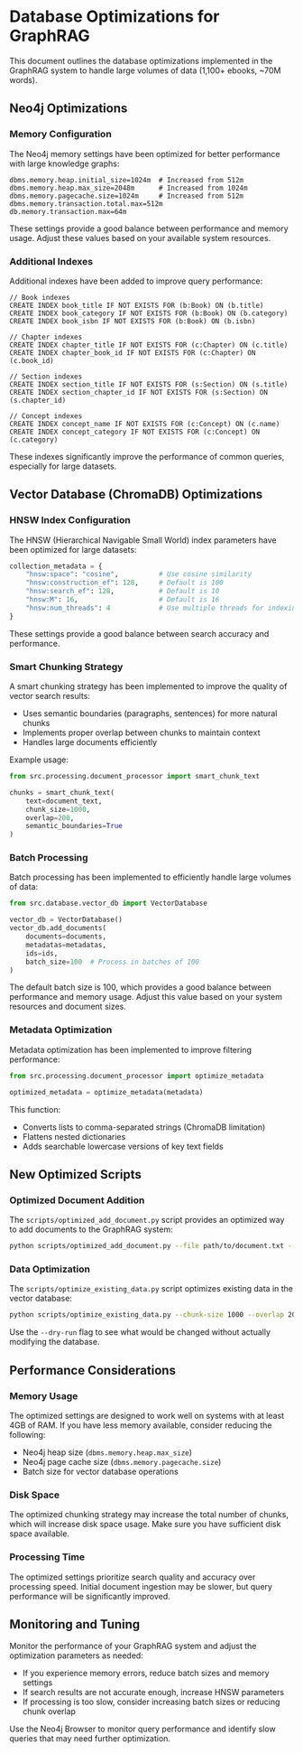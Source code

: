 # Database Optimizations for GraphRAG

This document outlines the database optimizations implemented in the GraphRAG system to handle large volumes of data (1,100+ ebooks, ~70M words).

## Neo4j Optimizations

### Memory Configuration

The Neo4j memory settings have been optimized for better performance with large knowledge graphs:

```
dbms.memory.heap.initial_size=1024m  # Increased from 512m
dbms.memory.heap.max_size=2048m      # Increased from 1024m
dbms.memory.pagecache.size=1024m     # Increased from 512m
dbms.memory.transaction.total.max=512m
db.memory.transaction.max=64m
```

These settings provide a good balance between performance and memory usage. Adjust these values based on your available system resources.

### Additional Indexes

Additional indexes have been added to improve query performance:

```cypher
// Book indexes
CREATE INDEX book_title IF NOT EXISTS FOR (b:Book) ON (b.title)
CREATE INDEX book_category IF NOT EXISTS FOR (b:Book) ON (b.category)
CREATE INDEX book_isbn IF NOT EXISTS FOR (b:Book) ON (b.isbn)

// Chapter indexes
CREATE INDEX chapter_title IF NOT EXISTS FOR (c:Chapter) ON (c.title)
CREATE INDEX chapter_book_id IF NOT EXISTS FOR (c:Chapter) ON (c.book_id)

// Section indexes
CREATE INDEX section_title IF NOT EXISTS FOR (s:Section) ON (s.title)
CREATE INDEX section_chapter_id IF NOT EXISTS FOR (s:Section) ON (s.chapter_id)

// Concept indexes
CREATE INDEX concept_name IF NOT EXISTS FOR (c:Concept) ON (c.name)
CREATE INDEX concept_category IF NOT EXISTS FOR (c:Concept) ON (c.category)
```

These indexes significantly improve the performance of common queries, especially for large datasets.

## Vector Database (ChromaDB) Optimizations

### HNSW Index Configuration

The HNSW (Hierarchical Navigable Small World) index parameters have been optimized for large datasets:

```python
collection_metadata = {
    "hnsw:space": "cosine",          # Use cosine similarity
    "hnsw:construction_ef": 128,     # Default is 100
    "hnsw:search_ef": 128,           # Default is 10
    "hnsw:M": 16,                    # Default is 16
    "hnsw:num_threads": 4            # Use multiple threads for indexing
}
```

These settings provide a good balance between search accuracy and performance.

### Smart Chunking Strategy

A smart chunking strategy has been implemented to improve the quality of vector search results:

- Uses semantic boundaries (paragraphs, sentences) for more natural chunks
- Implements proper overlap between chunks to maintain context
- Handles large documents efficiently

Example usage:

```python
from src.processing.document_processor import smart_chunk_text

chunks = smart_chunk_text(
    text=document_text,
    chunk_size=1000,
    overlap=200,
    semantic_boundaries=True
)
```

### Batch Processing

Batch processing has been implemented to efficiently handle large volumes of data:

```python
from src.database.vector_db import VectorDatabase

vector_db = VectorDatabase()
vector_db.add_documents(
    documents=documents,
    metadatas=metadatas,
    ids=ids,
    batch_size=100  # Process in batches of 100
)
```

The default batch size is 100, which provides a good balance between performance and memory usage. Adjust this value based on your system resources and document sizes.

### Metadata Optimization

Metadata optimization has been implemented to improve filtering performance:

```python
from src.processing.document_processor import optimize_metadata

optimized_metadata = optimize_metadata(metadata)
```

This function:
- Converts lists to comma-separated strings (ChromaDB limitation)
- Flattens nested dictionaries
- Adds searchable lowercase versions of key text fields

## New Optimized Scripts

### Optimized Document Addition

The `scripts/optimized_add_document.py` script provides an optimized way to add documents to the GraphRAG system:

```bash
python scripts/optimized_add_document.py --file path/to/document.txt --chunk-size 1000 --overlap 200 --batch-size 100
```

### Data Optimization

The `scripts/optimize_existing_data.py` script optimizes existing data in the vector database:

```bash
python scripts/optimize_existing_data.py --chunk-size 1000 --overlap 200 --batch-size 100
```

Use the `--dry-run` flag to see what would be changed without actually modifying the database.

## Performance Considerations

### Memory Usage

The optimized settings are designed to work well on systems with at least 4GB of RAM. If you have less memory available, consider reducing the following:

- Neo4j heap size (`dbms.memory.heap.max_size`)
- Neo4j page cache size (`dbms.memory.pagecache.size`)
- Batch size for vector database operations

### Disk Space

The optimized chunking strategy may increase the total number of chunks, which will increase disk space usage. Make sure you have sufficient disk space available.

### Processing Time

The optimized settings prioritize search quality and accuracy over processing speed. Initial document ingestion may be slower, but query performance will be significantly improved.

## Monitoring and Tuning

Monitor the performance of your GraphRAG system and adjust the optimization parameters as needed:

- If you experience memory errors, reduce batch sizes and memory settings
- If search results are not accurate enough, increase HNSW parameters
- If processing is too slow, consider increasing batch sizes or reducing chunk overlap

Use the Neo4j Browser to monitor query performance and identify slow queries that may need further optimization.
